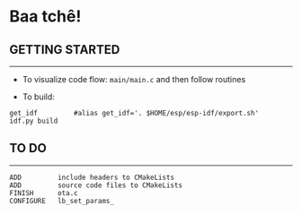 # Baa tchê!


## GETTING STARTED
-----------------
- To visualize code flow: `main/main.c` and then follow routines

- To build:
``` shell script
get_idf         #alias get_idf='. $HOME/esp/esp-idf/export.sh'
idf.py build
```

## TO DO
-----------------

```
ADD         include headers to CMakeLists
ADD         source code files to CMakeLists
FINISH      ota.c
CONFIGURE   lb_set_params_
```
